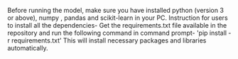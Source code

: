 Before running the model, make sure you have installed python (version 3 or above), numpy , pandas and scikit-learn in your PC. 
Instruction for users to install all the dependencies-
    Get the requirements.txt file available in the repository and run the following command in command prompt-
    'pip install -r requirements.txt'
This will install necessary packages and libraries automatically.

